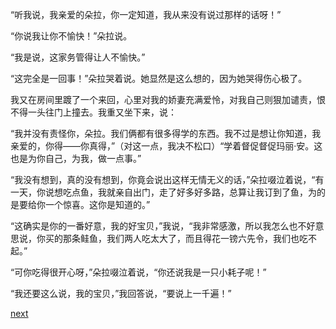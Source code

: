 
“听我说，我亲爱的朵拉，你一定知道，我从来没有说过那样的话呀！”

“你说我让你不愉快！”朵拉说。

“我是说，这家务管得让人不愉快。”

“这完全是一回事！”朵拉哭着说。她显然是这么想的，因为她哭得伤心极了。

我又在房间里踱了一个来回，心里对我的娇妻充满爱怜，对我自己则狠加谴责，恨不得一头往门上撞去。我重又坐下来，说：

“我并没有责怪你，朵拉。我们俩都有很多得学的东西。我不过是想让你知道，我亲爱的，你得——你真得，”（对这一点，我决不松口）“学着督促督促玛丽·安。这也是为你自己，为我，做一点事。”

“我没有想到，真的没有想到，你竟会说出这样无情无义的话，”朵拉啜泣着说，“有一天，你说想吃点鱼，我就亲自出门，走了好多好多路，总算让我订到了鱼，为的是要给你一个惊喜。这你是知道的。”

“这确实是你的一番好意，我的好宝贝，”我说，“我非常感激，所以我怎么也不好意思说，你买的那条鲑鱼，我们两人吃太大了，而且得花一镑六先令，我们也吃不起。”

“可你吃得很开心呀，”朵拉啜泣着说，“你还说我是一只小耗子呢！”

“我还要这么说，我的宝贝，”我回答说，“要说上一千遍！”

[next](page563.md)